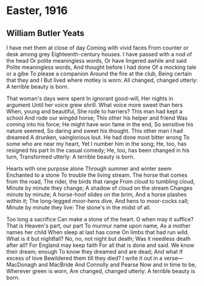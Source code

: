 # Easter, 1916
## William Butler Yeats
I have met them at close of day
Coming with vivid faces
From counter or desk among grey
Eighteenth-century houses.
I have passed with a nod of the head
Or polite meaningless words,
Or have lingered awhile and said
Polite meaningless words,
And thought before I had done
Of a mocking tale or a gibe
To please a companion
Around the fire at the club,
Being certain that they and I
But lived where motley is worn:
All changed, changed utterly:
A terrible beauty is born.

That woman's days were spent
In ignorant good-will,
Her nights in argument
Until her voice grew shrill.
What voice more sweet than hers
When, young and beautiful,
She rode to harriers?
This man had kept a school
And rode our wingèd horse;
This other his helper and friend
Was coming into his force;
He might have won fame in the end,
So sensitive his nature seemed,
So daring and sweet his thought.
This other man I had dreamed
A drunken, vainglorious lout.
He had done most bitter wrong
To some who are near my heart,
Yet I number him in the song;
He, too, has resigned his part
In the casual comedy;
He, too, has been changed in his turn,
Transformed utterly:
A terrible beauty is born.

Hearts with one purpose alone
Through summer and winter seem
Enchanted to a stone
To trouble the living stream.
The horse that comes from the road,
The rider, the birds that range
From cloud to tumbling cloud,
Minute by minute they change;
A shadow of cloud on the stream
Changes minute by minute;
A horse-hoof slides on the brim,
And a horse plashes within it;
The long-legged moor-hens dive,
And hens to moor-cocks call;
Minute by minute they live:
The stone's in the midst of all.

Too long a sacrifice
Can make a stone of the heart.
O when may it suffice?
That is Heaven's part, our part
To murmur name upon name,
As a mother names her child
When sleep at last has come
On limbs that had run wild.
What is it but nightfall?
No, no, not night but death;
Was it needless death after all?
For England may keep faith
For all that is done and said.
We know their dream; enough
To know they dreamed and are dead;
And what if excess of love
Bewildered them till they died?
I write it out in a verse—
MacDonagh and MacBride
And Connolly and Pearse
Now and in time to be,
Wherever green is worn,
Are changed, changed utterly:
A terrible beauty is born.
